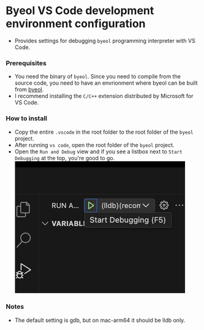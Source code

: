# Byeol VS Code development environment configuration

* Provides settings for debugging `byeol` programming interpreter with VS Code.

### Prerequisites

* You need the binary of `byeol`. Since you need to compile from the source code,
you need to have an envrionment where byeol can be built from
[byeol](https://github.com/byeol-org/byeol).
* I recommend installing the `C/C++` extension distributed by Microsoft for VS Code.

### How to install

* Copy the entire `.vscode` in the root folder to the root folder of the `byeol` project.
* After running `vs code`, open the root folder of the `byeol` project.
* Open the `Run and Debug` view and if you see a listbox next to `Start Debugging` at the top, you're good to go.
![Screenshot](doc/img-configuration-loaded.png)

### Notes
* The default setting is gdb, but on mac-arm64 it should be lldb only.
